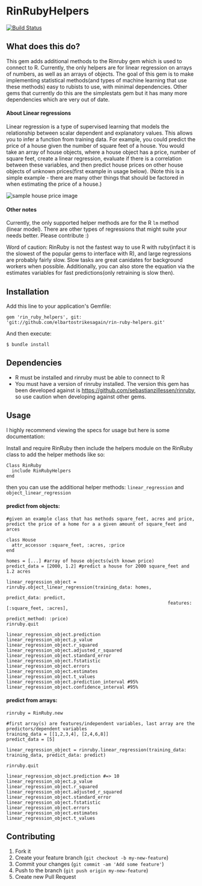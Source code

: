 # RinRubyHelpers
[![Build Status](https://travis-ci.org/elbartostrikesagain/rin-ruby-helpers.svg?branch=master)](https://travis-ci.org/elbartostrikesagain/rin-ruby-helpers)

## What does this do?

This gem adds additional methods to the Rinruby gem which is used to connect to R. Currently, the only helpers are for linear regression on arrays of numbers, as well as an arrays of objects. The goal of this gem is to make implementing statistical methods(and types of machine learning that use these methods) easy to rubists to use, with minimal dependencies. Other gems that currently do this are the simplestats gem but it has many more dependencies which are very out of date.

#### About Linear regressions

Linear regression is a type of supervised learning that models the relationship between scalar dependent and explanatory values. This allows you to infer a function from training data.
For example, you could predict the price of a house given the number of square feet of a house. You would take an array of house objects, where a house object has a price, number of square feet, create a linear regression, evaluate if there is a correlation between these variables, and then predict house prices on other house objects of unknown prices(first example in usage below). (Note this is a simple example - there are many other things that should be factored in when estimating the price of a house.)


![sample house price image](https://cloud.githubusercontent.com/assets/398104/16933447/b166fda0-4d0a-11e6-9afb-d0c6ed538f8c.png "house price sample image")

#### Other notes

Currently, the only supported helper methods are for the R `lm` method (linear model). There are other types of regressions that might suite your needs better. Please contribute :)

Word of caution: RinRuby is not the fastest way to use R with ruby(infact it is the slowest of the popular gems to interface with R), and large regressions are probably fairly slow. Slow tasks are great canidates for background workers when possible. Additionally, you can also store the equation via the estimates variables for fast predictions(only retraining is slow then).

## Installation

Add this line to your application's Gemfile:

    gem 'rin_ruby_helpers', git: 'git://github.com/elbartostrikesagain/rin-ruby-helpers.git'

And then execute:

    $ bundle install

## Dependencies
* R must be installed and rinruby must be able to connect to R
* You must have a version of rinruby installed. The version this gem has been developed against is https://github.com/sebastianzillessen/rinruby, so use caution when developing against other gems.

## Usage

I highly recommend viewing the specs for usage but here is some documentation:


Install and require RinRuby then include the helpers module on the RinRuby class to add the helper methods like so:

```
Class RinRuby
  include RinRubyHelpers
end
```

then you can use the additional helper methods: `linear_regression` and `object_linear_regression`

#### predict from objects:
```
#given an example class that has methods square_feet, acres and price, predict the price of a home for a a given amount of square_feet and arces

class House
  attr_accessor :square_feet, :acres, :price
end

homes = [...] #array of house objects(with known price)
predict_data = [2000, 1.2] #predict a house for 2000 square_feet and 1.2 acres

linear_regression_object = rinruby.object_linear_regression(training_data: homes,
                                                            predict_data: predict,
                                                            features: [:square_feet, :acres],
                                                            predict_method: :price)
rinruby.quit

linear_regression_object.prediction
linear_regression_object.p_value
linear_regression_object.r_squared
linear_regression_object.adjusted_r_squared
linear_regression_object.standard_error
linear_regression_object.fstatistic
linear_regression_object.errors
linear_regression_object.estimates
linear_regression_object.t_values
linear_regression_object.prediction_interval #95%
linear_regression_object.confidence_interval #95%
```

#### predict from arrays:
```
rinruby = RinRuby.new

#first array(s) are features/independent variables, last array are the predictors/dependent variables
training_data = [[1,2,3,4], [2,4,6,8]]
predict_data = [5]

linear_regression_object = rinruby.linear_regression(training_data: training_data, predict_data: predict)

rinruby.quit

linear_regression_object.prediction #=> 10
linear_regression_object.p_value
linear_regression_object.r_squared
linear_regression_object.adjusted_r_squared
linear_regression_object.standard_error
linear_regression_object.fstatistic
linear_regression_object.errors
linear_regression_object.estimates
linear_regression_object.t_values
```

## Contributing

1. Fork it
2. Create your feature branch (`git checkout -b my-new-feature`)
3. Commit your changes (`git commit -am 'Add some feature'`)
4. Push to the branch (`git push origin my-new-feature`)
5. Create new Pull Request
